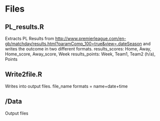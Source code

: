 Files
==================

PL_results.R
------------------
Extracts PL Results from http://www.premierleague.com/en-gb/matchday/results.html?paramComp_100=true&view=.dateSeason
and writes the outcome in two different formats.
results_scores: Home, Away, Home_score, Away_score, Week
results_points: Week, Team1, Team2 (h/a), Points 

Write2file.R 
------------------
Writes into output files. 
file_name formats = name+date+time

/Data 
------------------
Output files
